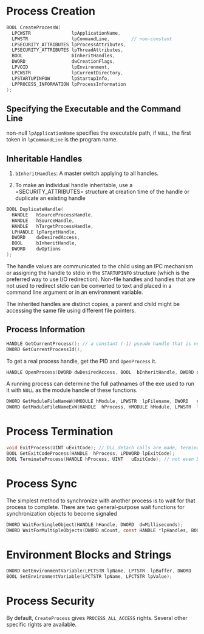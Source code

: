 # Process Creation

```c
BOOL CreateProcessW(
  LPCWSTR               lpApplicationName,
  LPWSTR                lpCommandLine,        // non-constant
  LPSECURITY_ATTRIBUTES lpProcessAttributes,
  LPSECURITY_ATTRIBUTES lpThreadAttributes,
  BOOL                  bInheritHandles,
  DWORD                 dwCreationFlags,
  LPVOID                lpEnvironment,
  LPCWSTR               lpCurrentDirectory,
  LPSTARTUPINFOW        lpStartupInfo,
  LPPROCESS_INFORMATION lpProcessInformation
);
```
## Specifying the Executable and the Command Line

non-null `lpApplicationName` specifies the executable path, if `NULL`, the first token in `lpCommandLine` is the program name.

## Inheritable Handles

1. `bInheritHandles`: A master switch applying to all handles.

2. To make an individual handle inheritable, use a =SECURITY_ATTRIBUTES= structure at creation time of the handle or duplicate an existing handle

```c
BOOL DuplicateHandle(
  HANDLE   hSourceProcessHandle,
  HANDLE   hSourceHandle,
  HANDLE   hTargetProcessHandle,
  LPHANDLE lpTargetHandle,
  DWORD    dwDesiredAccess,
  BOOL     bInheritHandle,
  DWORD    dwOptions
);
```

The handle values are communicated to the child using an IPC mechanism or assigning the handle to stdio in the `STARTUPINFO` structure (which is the preferred way to use I/O redirection).
Non-file handles and handles that are not used to redirect stdio can be converted to text and placed in a command line argument or in an environment variable.

The inherited handles are distinct copies, a parent and child might be accessing the same file using different file pointers.

## Process Information

```c
HANDLE GetCurrentProcess(); // a constant (-1) pseudo handle that is not valid for other processes
DWORD GetCurrentProcessId();
```

To get a real process handle, get the PID and `OpenProcess` it.

```c
HANDLE OpenProcess(DWORD dwDesiredAccess, BOOL  bInheritHandle, DWORD dwProcessId);
```

A running process can determine the full pathnames of the exe used to run it with `NULL` as the module handle of these functions.

```c
DWORD GetModuleFileNameW(HMODULE hModule, LPWSTR  lpFilename, DWORD   nSize);
DWORD GetModuleFileNameExW(HANDLE  hProcess, HMODULE hModule, LPWSTR  lpFilename, DWORD   nSize);
```

# Process Termination

```c
void ExitProcess(UINT uExitCode); // DLL detach calls are made, termination handlers are not executed
BOOL GetExitCodeProcess(HANDLE  hProcess, LPDWORD lpExitCode);
BOOL TerminateProcess(HANDLE hProcess, UINT   uExitCode); // not even DllMain
```

# Process Sync

The simplest method to synchronize with another process is to wait for that process to complete. There are two general-purpose wait functions for synchronization objects to become signaled

```c
DWORD WaitForSingleObject(HANDLE hHandle, DWORD  dwMilliseconds);
DWORD WaitForMultipleObjects(DWORD nCount, const HANDLE *lpHandles, BOOL bWaitAll, DWORD dwMilliseconds);
```

# Environment Blocks and Strings

```c
DWORD GetEnvironmentVariable(LPCTSTR lpName, LPTSTR  lpBuffer, DWORD   nSize);
BOOL SetEnvironmentVariable(LPCTSTR lpName, LPCTSTR lpValue);
```

# Process Security

By default, `CreateProcess` gives `PROCESS_ALL_ACCESS` rights. Several other specific rights are available.
